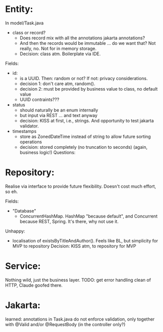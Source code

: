 Entity:
=======
In model/Task.java

- class or record?
  - Does record mix with all the annotations jakarta annotations?
  - And then the records would be immutable ... do we want that? Not really, no. Not for
    in memory storage.
  - Decision: class atm. Boilerplate via IDE.

Fields:
- id:
  - is a UUID. Then: random or not? If not: privacy considerations.
  - decision 1: don't care atm, random().
  - decision 2: must be provided by business value to class, no default value
  - UUID contraints???
- status
  - should naturally be an enum internally
  - but input via REST ... and text anyway
  - decision: KISS at first, i.e., strings. And opportunity to test jakarta validator.
- timestamps
  - store as ZonedDateTime instead of string to allow future sorting operations
  - decision: stored completely (no truncation to seconds) (again, business logic!)
Questions:


Repository:
===========
Realise via interface to provide future flexibility. Doesn't cost much effort, so eh.

Fields:
- "Database"
  - ConcurrentHashMap. HashMap "because default", and Concurrent because REST, Spring.
    It's there, why not use it.

Unhappy:
- localisation of existsByTitleAndAuthor(). Feels like BL, but simplicity for MVP to
  repository
  Decision: KISS atm, to repository for MVP



Service:
========
Nothing wild, just the business layer.
TODO: get error handling clean of HTTP, Claude goofed there.


Jakarta:
========
learned: annotations in Task.java do not enforce validation, only together
with @Valid and/or @RequestBody (in the controller only?)